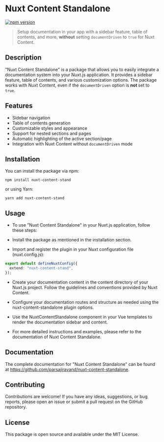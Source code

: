 # Nuxt Content Standalone

[![npm version](https://badge.fury.io/js/nuxt-content-standalone.svg)](https://badge.fury.io/js/nuxt-content-stand)

> Setup documentation in your app with a sidebar feature, table of contents, and more, <b>without</b> setting `documentDriven` to `true` for Nuxt Content.

## Description

"Nuxt Content Standalone" is a package that allows you to easily integrate a documentation system into your Nuxt.js application. It provides a sidebar feature, table of contents, and various customization options. The package works with Nuxt Content, even if the `documentDriven` option is <b> not </b> set to `true`.

## Features

- Sidebar navigation
- Table of contents generation
- Customizable styles and appearance
- Support for nested sections and pages
- Automatic highlighting of the active section/page
- Integration with Nuxt Content without `documentDriven` mode

## Installation

You can install the package via npm:

```shell
npm install nuxt-content-stand
```

or using Yarn:

```shell
yarn add nuxt-content-stand
```

## Usage

- To use "Nuxt Content Standalone" in your Nuxt.js application, follow these steps:

- Install the package as mentioned in the installation section.

- Import and register the plugin in your Nuxt configuration file (nuxt.config.js):

```ts
export default defineNuxtConfig({
  extend: "nuxt-content-stand",
});
```

- Create your documentation content in the content directory of your Nuxt.js project. Follow the guidelines and conventions provided by Nuxt Content.

- Configure your documentation routes and structure as needed using the nuxt-content-standalone plugin options.

- Use the NuxtContentStandalone component in your Vue templates to render the documentation sidebar and content.

- For more detailed instructions and examples, please refer to the documentation of Nuxt Content Standalone.

## Documentation

The complete documentation for "Nuxt Content Standalone" can be found at https://github.com/parsajiravand/nuxt-content-standalone.

## Contributing

Contributions are welcome! If you have any ideas, suggestions, or bug reports, please open an issue or submit a pull request on the GitHub repository.

## License

This package is open source and available under the MIT License.
